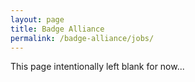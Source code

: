 ```yaml
---
layout: page
title: Badge Alliance
permalink: /badge-alliance/jobs/
---
```


This page intentionally left blank for now...